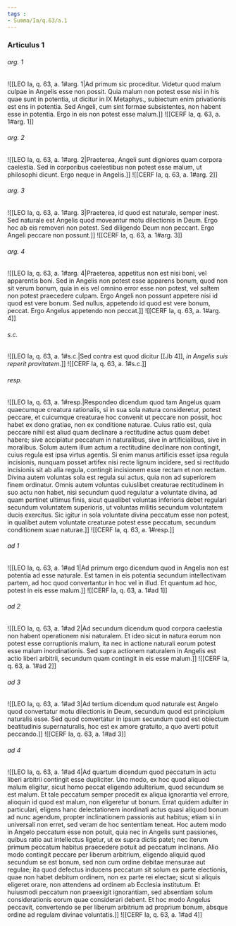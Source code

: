 ```yaml
---
tags : 
- Summa/Ia/q.63/a.1
---
```


### Articulus 1

###### arg. 1
![[LEO Ia, q. 63, a. 1#arg. 1|Ad primum sic proceditur. Videtur quod malum culpae in Angelis esse non possit. Quia malum non potest esse nisi in his quae sunt in potentia, ut dicitur in IX Metaphys., subiectum enim privationis est ens in potentia. Sed Angeli, cum sint formae subsistentes, non habent esse in potentia. Ergo in eis non potest esse malum.]]
![[CERF Ia, q. 63, a. 1#arg. 1]]

###### arg. 2
![[LEO Ia, q. 63, a. 1#arg. 2|Praeterea, Angeli sunt digniores quam corpora caelestia. Sed in corporibus caelestibus non potest esse malum, ut philosophi dicunt. Ergo neque in Angelis.]]
![[CERF Ia, q. 63, a. 1#arg. 2]]

###### arg. 3
![[LEO Ia, q. 63, a. 1#arg. 3|Praeterea, id quod est naturale, semper inest. Sed naturale est Angelis quod moveantur motu dilectionis in Deum. Ergo hoc ab eis removeri non potest. Sed diligendo Deum non peccant. Ergo Angeli peccare non possunt.]]
![[CERF Ia, q. 63, a. 1#arg. 3]]

###### arg. 4
![[LEO Ia, q. 63, a. 1#arg. 4|Praeterea, appetitus non est nisi boni, vel apparentis boni. Sed in Angelis non potest esse apparens bonum, quod non sit verum bonum, quia in eis vel omnino error esse non potest, vel saltem non potest praecedere culpam. Ergo Angeli non possunt appetere nisi id quod est vere bonum. Sed nullus, appetendo id quod est vere bonum, peccat. Ergo Angelus appetendo non peccat.]]
![[CERF Ia, q. 63, a. 1#arg. 4]]

###### s.c.
![[LEO Ia, q. 63, a. 1#s.c.|Sed contra est quod dicitur [[Jb 4]], *in Angelis suis reperit pravitatem*.]]
![[CERF Ia, q. 63, a. 1#s.c.]]

###### resp.
![[LEO Ia, q. 63, a. 1#resp.|Respondeo dicendum quod tam Angelus quam quaecumque creatura rationalis, si in sua sola natura consideretur, potest peccare, et cuicumque creaturae hoc convenit ut peccare non possit, hoc habet ex dono gratiae, non ex conditione naturae. Cuius ratio est, quia peccare nihil est aliud quam declinare a rectitudine actus quam debet habere; sive accipiatur peccatum in naturalibus, sive in artificialibus, sive in moralibus. Solum autem illum actum a rectitudine declinare non contingit, cuius regula est ipsa virtus agentis. Si enim manus artificis esset ipsa regula incisionis, nunquam posset artifex nisi recte lignum incidere, sed si rectitudo incisionis sit ab alia regula, contingit incisionem esse rectam et non rectam. Divina autem voluntas sola est regula sui actus, quia non ad superiorem finem ordinatur. Omnis autem voluntas cuiuslibet creaturae rectitudinem in suo actu non habet, nisi secundum quod regulatur a voluntate divina, ad quam pertinet ultimus finis, sicut quaelibet voluntas inferioris debet regulari secundum voluntatem superioris, ut voluntas militis secundum voluntatem ducis exercitus. Sic igitur in sola voluntate divina peccatum esse non potest, in qualibet autem voluntate creaturae potest esse peccatum, secundum conditionem suae naturae.]]
![[CERF Ia, q. 63, a. 1#resp.]]

###### ad 1
![[LEO Ia, q. 63, a. 1#ad 1|Ad primum ergo dicendum quod in Angelis non est potentia ad esse naturale. Est tamen in eis potentia secundum intellectivam partem, ad hoc quod convertantur in hoc vel in illud. Et quantum ad hoc, potest in eis esse malum.]]
![[CERF Ia, q. 63, a. 1#ad 1]]

###### ad 2
![[LEO Ia, q. 63, a. 1#ad 2|Ad secundum dicendum quod corpora caelestia non habent operationem nisi naturalem. Et ideo sicut in natura eorum non potest esse corruptionis malum, ita nec in actione naturali eorum potest esse malum inordinationis. Sed supra actionem naturalem in Angelis est actio liberi arbitrii, secundum quam contingit in eis esse malum.]]
![[CERF Ia, q. 63, a. 1#ad 2]]

###### ad 3
![[LEO Ia, q. 63, a. 1#ad 3|Ad tertium dicendum quod naturale est Angelo quod convertatur motu dilectionis in Deum, secundum quod est principium naturalis esse. Sed quod convertatur in ipsum secundum quod est obiectum beatitudinis supernaturalis, hoc est ex amore gratuito, a quo averti potuit peccando.]]
![[CERF Ia, q. 63, a. 1#ad 3]]

###### ad 4
![[LEO Ia, q. 63, a. 1#ad 4|Ad quartum dicendum quod peccatum in actu liberi arbitrii contingit esse dupliciter. Uno modo, ex hoc quod aliquod malum eligitur, sicut homo peccat eligendo adulterium, quod secundum se est malum. Et tale peccatum semper procedit ex aliqua ignorantia vel errore, alioquin id quod est malum, non eligeretur ut bonum. Errat quidem adulter in particulari, eligens hanc delectationem inordinati actus quasi aliquod bonum ad nunc agendum, propter inclinationem passionis aut habitus; etiam si in universali non erret, sed veram de hoc sententiam teneat. Hoc autem modo in Angelo peccatum esse non potuit, quia nec in Angelis sunt passiones, quibus ratio aut intellectus ligetur, ut ex supra dictis patet; nec iterum primum peccatum habitus praecedere potuit ad peccatum inclinans. Alio modo contingit peccare per liberum arbitrium, eligendo aliquid quod secundum se est bonum, sed non cum ordine debitae mensurae aut regulae; ita quod defectus inducens peccatum sit solum ex parte electionis, quae non habet debitum ordinem, non ex parte rei electae; sicut si aliquis eligeret orare, non attendens ad ordinem ab Ecclesia institutum. Et huiusmodi peccatum non praeexigit ignorantiam, sed absentiam solum considerationis eorum quae considerari debent. Et hoc modo Angelus peccavit, convertendo se per liberum arbitrium ad proprium bonum, absque ordine ad regulam divinae voluntatis.]]
![[CERF Ia, q. 63, a. 1#ad 4]]

